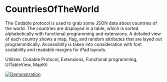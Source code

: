 # CountriesOfTheWorld

The Codable protocol is used to grab some JSON data about countries of the world. The countries are displayed in a table, which is sorted alphabetically with functional programming and extensions. A detailed view of each country shows a map, flag, and random attributes that are layed out programmitically. Accessiblity is taken into consideration with font scalability and readable margins for iPad layouts.

Utilizes: 
Codable Protocol, Extensions, Functional programming, UITableView, MapKit

[![Demonstration](https://media.giphy.com/media/3ohjV2R7Gh0jBlPyeY/giphy.gif)](https://giphy.com/gifs/3ohjV2R7Gh0jBlPyeY "Android App demonstrating OAuth 2.0 and REST API")
